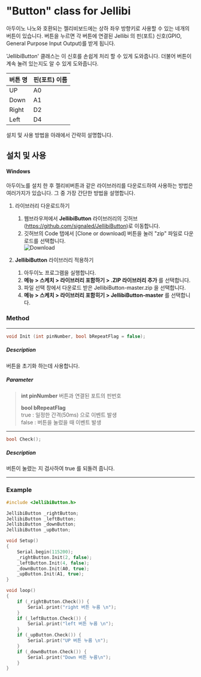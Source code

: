 "Button" class for Jellibi
===============



아두이노 나노와 호환되는 젤리비보드에는 상하 좌우 방향키로 사용할 수 있는 네개의 버튼이 있습니다.
버튼을 누르면 각 버튼에 연결된 Jellibi 의 핀(포트) 신호(GPIO, General Purpose Input Output)를 받게 됩니다. 

'JellibiButton' 클래스는 이 신호를 손쉽게 처리 할 수 있게 도와줍니다. 
더불어 버튼이 계속 눌려 있는지도 알 수 있게 도와줍니다. 


| 버튼 명 | 핀(포트) 이름 |
| ------- | ------------- |
| UP      | A0            |
| Down    | A1            |
| Right   | D2            |
| Left    | D4            |

설치 및 사용 방법을 아래에서 간략히 설명합니다.



설치 및 사용
------------------

#### Windows 

아두이노를 설치 한 후 젤리비버튼과 같은 라이브러리를 다운로드하여 사용하는 방법은 여러가지가 있습니다. 
그 중 가장 간단한 방법을 설명합니다.

1. 라이브러리 다운로드하기

   1.  웹브라우져에서 **JellibiButton** 라이브러리의 깃허브(https://github.com/signaled/JellibiButton)로  이동합니다.
   2. 깃허브의 Code 탭에서 [Clone or download] 버튼을 눌러 "zip" 파일로 다운로드를 선택합니다.  
      ![Download](http://www.robotnmore.com/matthew/jellibibutton/download_button.png)

2. **JellibiButton** 라이브러리 적용하기 

   1. 아두이노 프로그램을 실행합니다.
   2. **메뉴 > 스케치 > 라이브러리 포함하기 > .ZIP 라이브러리 추가** 를 선택합니다. 
   3. 파일 선택 창에서 다운로드 받은 JellibiButton-master.zip 을 선택합니다.
   4. **메뉴 > 스케치 > 라이브러리 포함히기 > JellibiButton-master** 를 선택합니다. 

   

### Method

---

```cpp
void Init (int pinNumber, bool bRepeatFlag = false);
```

#####  Description 

 버튼을 초기화 하는데 사용합니다. 
    
##### Parameter 

>  **int pinNumber**
>  	버튼과 연결된 포트의 핀번호 
>  	
>  **bool bRepeatFlag**   
>  	true : 일정한 간격(50ms) 으로 이벤트 발생   
>  	false : 버튼을 눌렀을 때 이벤트 발생



---

```cpp
bool Check();
```

##### Description

버튼이 눌렸는 지 검사하여 true 를 되돌려 줍니다.

---

### 

### Example

```cpp
#include <JellibiButton.h>

JellibiButton _rightButton;
JellibiButton _leftButton;
JellibiButton _downButton;
JellibiButton _upButton;

void Setup()
{ 
    Serial.begin(115200);
    _rightButton.Init(2, false);
    _leftButton.Init(4, false);
    _downButton.Init(A0, true);
    _upButton.Init(A1, true);
}

void loop() 
{
    if (_rightButton.Check()) {
        Serial.print("right 버튼 누름 \n");
    }
    if (_leftButton.Check()) {
        Serial.print("left 버튼 누름 \n");
    }
    if (_upButton.Check()) {
        Serial.print("UP 버튼 누름 \n");
    }
    if (_downButton.Check()) {
        Serial.print("Down 버튼 누름\n");
    }
}
```

